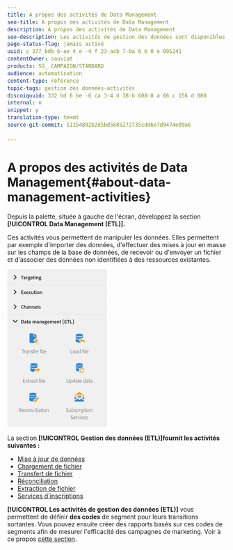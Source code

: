 ```yaml
---
title: A propos des activités de Data Management
seo-title: A propos des activités de Data Management
description: A propos des activités de Data Management
seo-description: Les activités de gestion des données sont disponibles dans le côté gauche de l'écran.
page-status-flag: jamais activé
uuid: c 377 bdb 6-ae 4 e -4 f 23-acb 7-ba 6 b 0 e 095241
contentOwner: sauviat
products: SG_ CAMPAIGN/STANDARD
audience: automatisation
content-type: référence
topic-tags: gestion des données-activités
discoiquuid: 332 bd 6 be -6 ca 3-4 d 38-b 608-8 a 66 c 156 d 080
internal: n
snippet: y
translation-type: tm+mt
source-git-commit: 51154892b2d5bd5685272735cdd6e7d9474e09a6

---
```



# A propos des activités de Data Management{#about-data-management-activities}

Depuis la palette, située à gauche de l'écran, développez la section **[!UICONTROL Data Management (ETL)].**

Ces activités vous permettent de manipuler les données. Elles permettent par exemple d'importer des données, d'effectuer des mises à jour en masse sur les champs de la base de données, de recevoir ou d'envoyer un fichier et d'associer des données non identifiées à des ressources existantes.

![](assets/wkf_etl_activities.png)

La section **[!UICONTROL Gestion des données (ETL)]fournit les activités suivantes :**

* [Mise à jour de données](../../automating/using/update-data.md)
* [Chargement de fichier](../../automating/using/load-file.md)
* [Transfert de fichier](../../automating/using/transfer-file.md)
* [Réconciliation](../../automating/using/reconciliation.md)
* [Extraction de fichier](../../automating/using/extract-file.md)
* [Services d'inscriptions](../../automating/using/subscription-services.md)

**[!UICONTROL Les activités de gestion des données (ETL)]** vous permettent de définir **des codes** de segment pour leurs transitions sortantes. Vous pouvez ensuite créer des rapports basés sur ces codes de segments afin de mesurer l'efficacité des campagnes de marketing. Voir à ce propos [cette section](../../reporting/using/creating-a-report-workflow-segment.md).
